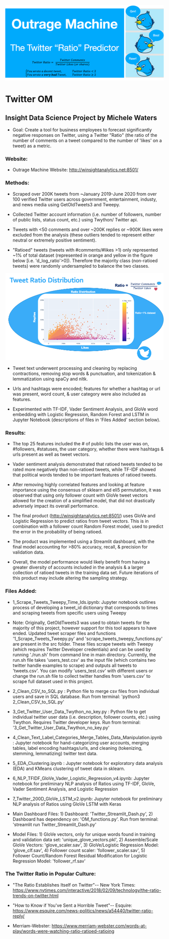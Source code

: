 ![Twitter_OM](https://github.com/mwaters166/Twitter_OM_Insight_Project/blob/master/twit_pic.png)

# Twitter OM

## Insight Data Science Project by Michele Waters

* Goal: Create a tool for business employees to forecast significantly negative responses on Twitter, using a Twitter "Ratio" (the ratio of the number of comments on a tweet compared to the number of 'likes' on a tweet) as a metric.

### Website:

* Outrage Machine Website: http://winsightanalytics.net:8501/

### Methods:

* Scraped over 200K tweets from ~January 2019-June 2020 from over 100 verified Twitter users across government, entertainment, industy, and news media using GetOldTweets3 and Tweepy.

* Collected Twitter account information (i.e. number of followers, number of public lists, status count, etc.) using Twython/ Twitter api.

* Tweets with <50 comments and over ~200K replies or ~900K likes were excluded from the analysis (these outliers tended to represent either neutral or extremely positive sentiment).

* "Ratioed" tweets (tweets with #comments/#likes >1) only represented ~1% of total dataset (represented in orange and yellow in the figure below [i.e. 'd_log_ratio'>0]). Therefore the majority class (non-ratioed tweets) were randomly undersampled to balance the two classes.

![Ratio_Distribution](https://github.com/mwaters166/Twitter_OM_Insight_Project/blob/master/Ratio%20Distribution.png)

* Tweet text underwent processing and cleaning by replacing contractions, removing stop words & punctuation, and tokenization & lemmatization using spaCy and nltk. 

* Urls and hashtags were encoded; features for whether a hashtag or url was present, word count, & user category were also included as features.

* Experimented with TF-IDF, Vader Sentiment Analysis, and GloVe word embedding with Logistic Regression, Random Forest and LSTM in Jupyter Notebook (descriptions of files in 'Files Added' section below).

### Results: 

* The top 25 features included the # of public lists the user was on, #followers, #statuses, the user category, whether there were hashtags & urls present as well as tweet vectors.

* Vader sentiment analysis demonstrated that ratioed tweets tended to be rated more negatively than non-ratioed tweets, while TF-IDF showed that political words tended to be important features of ratioed tweets. 

* After removing highly correlated features and looking at feature importance using the consensus of sklearn and eli5 permutation, it was observed that using only follower count with GloVe tweet vectors allowed for the creation of a simplified model, that did not drastically adversely impact its overall performance.

* The final product (http://winsightanalytics.net:8501/) uses GloVe and Logistic Regression to predict ratios from tweet vectors. This is in combination with a follower count Random Forest model, used to predict the error in the probability of being ratioed. 

* The product was implemented using a Streamlit dashboard, with the final model accounting for >80% accuracy, recall, & precision for validation data.

* Overall, the model performance would likely benefit from having a greater diversity of accounts included in the analysis & a larger collection of ratioed tweets in the training data set. Future iterations of this product may include altering the sampling strategy.

### Files Added:

* 1_Scrape_Tweets_Tweepy_Time_Ids.ipynb: Jupyter notebook outlines process of developing a tweet_id dictionary that corresponds to times and scraping tweets from specific users using Tweepy
- Note: Originally, GetOldTweets3 was used to obtain tweets for the majority of this project, however support for this tool appears to have ended. Updated tweet scraper files and functions '1_Scrape_Tweets_Tweepy.py' and 'scrape_tweets_tweepy_functions.py' are present in the src folder. These files scrape tweets with Tweepy (which requires Twitter Developer credentials) and can be used by running './run.sh' from command line in main directory. Currently, the run.sh file takes 'users_test.csv' as the input file (which contains two twitter handle examples to scrape) and outputs all tweets to 'tweets.csv'. You can modify 'users_test.csv' with different users or change the run.sh file to collect twitter handles from 'users.csv' to scrape full dataset used in this project.

* 2_Clean_CSV_to_SQL.py : Python file to merge csv files from individual users and save in SQL database. Run from terminal: 'python3 2_Clean_CSV_to_SQL.py'

* 3_Get_Twitter_User_Data_Twython_no_key.py : Python file to get individual twitter user data (i.e. description, follower counts, etc.) using Twython. Requires Twitter developer keys. Run from terminal: '3_Get_Twitter_User_Data_Twython_no_key.py'

* 4_Clean_Text_Label_Categories_Merge_Tables_Data_Manipulation.ipynb : Jupyter notebook for hand-categorizing user accounts, merging tables, label encoding hashtags/urls, and cleaning (tokenizing, stemming, lemmatizing) twitter text data.

* 5_EDA_Clustering.ipynb : Jupyter notebook for exploratory data analysis (EDA) and KMeans clustering of tweet data in sklearn.

* 6_NLP_TFIDF_GloVe_Vader_Logistic_Regression_v4.ipynb: Jupyter notebook for preliminary NLP analysis of Ratios using TF-IDF, GloVe, Vader Sentiment Analysis, and Logistic Regression

* 7_Twitter_200D_GloVe_LSTM_v2.ipynb: Jupyter notebook for preliminary NLP analysis of Ratios using GloVe LSTM with Keras

* Main Dashboard Files: 1) Dashboard: 'Twitter_Streamlit_Dash.py', 2) Dashboard has dependency on: 'OM_functions.py'. Run from terminal: 'streamlit run Twitter_Streamlit_Dash.py'

* Model Files: 1) GloVe vectors, only for unique words found in training and validation data set: 'unique_glove_vectors.pkl', 2) Assemble/Scale GloVe Vectors: 'glove_scaler.sav', 3) GloVe/Logistic Regression Model: 'glove_clf.sav', 4) Follower count scaler: 'follower_scaler.sav', 5) Follower Count/Random Forest Residual Modification for Logistic Regression Model: 'follower_rf.sav'

### The Twitter Ratio in Popular Culture:

* "The Ratio Establishes Itself on Twitter"-- New York Times: https://www.nytimes.com/interactive/2018/02/09/technology/the-ratio-trends-on-twitter.html

* "How to Know if You've Sent a Horrible Tweet"-- Esquire: https://www.esquire.com/news-politics/news/a54440/twitter-ratio-reply/

* Merriam-Webster: https://www.merriam-webster.com/words-at-play/words-were-watching-ratio-ratioed-ratioing



